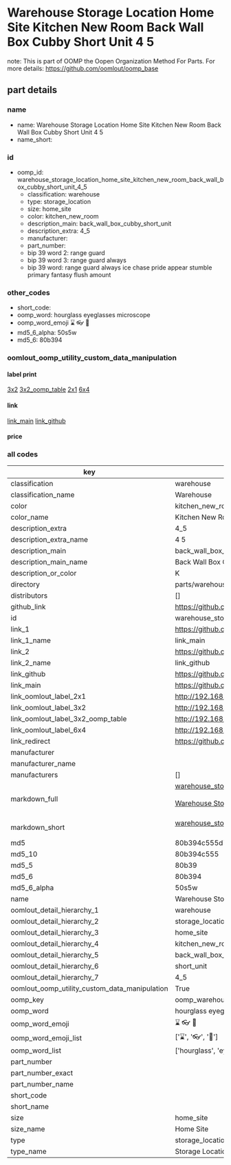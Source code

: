 # Warehouse Storage Location Home Site Kitchen New Room Back Wall Box Cubby Short Unit 4 5  

note: This is part of OOMP the Oopen Organization Method For Parts. For more details: https://github.com/oomlout/oomp_base

##  part details
  







### name
* name: Warehouse Storage Location Home Site Kitchen New Room Back Wall Box Cubby Short Unit 4 5
* name_short: 
### id
* oomp_id: warehouse_storage_location_home_site_kitchen_new_room_back_wall_box_cubby_short_unit_4_5
  * classification: warehouse
  * type: storage_location
  * size: home_site
  * color: kitchen_new_room
  * description_main: back_wall_box_cubby_short_unit
  * description_extra: 4_5
  * manufacturer: 
  * part_number: 
  * bip 39 word 2: range guard
  * bip 39 word 3: range guard always
  * bip 39 word: range guard always ice chase pride appear stumble primary fantasy flush amount

### other_codes
* short_code: 
* oomp_word: hourglass eyeglasses microscope
* oomp_word_emoji :hourglass: :eyeglasses: :microscope:
* md5_6_alpha: 50s5w
* md5_6: 80b394






### oomlout_oomp_utility_custom_data_manipulation
#### label print
[3x2](http://192.168.1.245:1112/?label=oomp%2050s5w)
[3x2_oomp_table](http://192.168.1.108:1112/?label=oomp%2050s5w)
[2x1](http://192.168.1.242:1112/?label=oomp%2050s5w)
[6x4](http://192.168.1.55:1112/?label=oomp%2050s5w)    

#### link

[link_main](https://github.com/oomlout/oomlout_oomp_version_1_messy/tree/main/parts/warehouse_storage_location_home_site_kitchen_new_room_back_wall_box_cubby_short_unit_4_5) [link_github](https://github.com/oomlout/oomlout_oomp_version_1_messy/tree/main/parts/warehouse_storage_location_home_site_kitchen_new_room_back_wall_box_cubby_short_unit_4_5)                             

#### price







### all codes 
| key | value |  
| --- | --- |  
| classification | warehouse |  
| classification_name | Warehouse |  
| color | kitchen_new_room |  
| color_name | Kitchen New Room |  
| description_extra | 4_5 |  
| description_extra_name | 4 5 |  
| description_main | back_wall_box_cubby_short_unit |  
| description_main_name | Back Wall Box Cubby Short Unit |  
| description_or_color | K  |  
| directory | parts/warehouse_storage_location_home_site_kitchen_new_room_back_wall_box_cubby_short_unit_4_5 |  
| distributors | [] |  
| github_link | https://github.com/oomlout/oomlout_oomp_part_src/tree/main/parts/warehouse_storage_location_home_site_kitchen_new_room_back_wall_box_cubby_short_unit_4_5 |  
| id | warehouse_storage_location_home_site_kitchen_new_room_back_wall_box_cubby_short_unit_4_5 |  
| link_1 | https://github.com/oomlout/oomlout_oomp_version_1_messy/tree/main/parts/warehouse_storage_location_home_site_kitchen_new_room_back_wall_box_cubby_short_unit_4_5 |  
| link_1_name | link_main |  
| link_2 | https://github.com/oomlout/oomlout_oomp_version_1_messy/tree/main/parts/warehouse_storage_location_home_site_kitchen_new_room_back_wall_box_cubby_short_unit_4_5 |  
| link_2_name | link_github |  
| link_github | https://github.com/oomlout/oomlout_oomp_version_1_messy/tree/main/parts/warehouse_storage_location_home_site_kitchen_new_room_back_wall_box_cubby_short_unit_4_5 |  
| link_main | https://github.com/oomlout/oomlout_oomp_version_1_messy/tree/main/parts/warehouse_storage_location_home_site_kitchen_new_room_back_wall_box_cubby_short_unit_4_5 |  
| link_oomlout_label_2x1 | http://192.168.1.242:1112/?label=oomp%2050s5w |  
| link_oomlout_label_3x2 | http://192.168.1.245:1112/?label=oomp%2050s5w |  
| link_oomlout_label_3x2_oomp_table | http://192.168.1.108:1112/?label=oomp%2050s5w |  
| link_oomlout_label_6x4 | http://192.168.1.55:1112/?label=oomp%2050s5w |  
| link_redirect | https://github.com/oomlout/oomlout_oomp_version_1_messy/tree/main/parts/warehouse_storage_location_home_site_kitchen_new_room_back_wall_box_cubby_short_unit_4_5 |  
| manufacturer |  |  
| manufacturer_name |  |  
| manufacturers | [] |  
| markdown_full | [warehouse_storage_location_home_site_kitchen_new_room_back_wall_box_cubby_short_unit_4_5](none)<br>[](none)<br>[Warehouse Storage Location Home Site Kitchen New Room Back Wall Box Cubby Short Unit 4 5](none)<br><br> |  
| markdown_short | [warehouse_storage_location_home_site_kitchen_new_room_back_wall_box_cubby_short_unit_4_5](none)<br><br> |  
| md5 | 80b394c555d7a152aa1357020f19d58e |  
| md5_10 | 80b394c555 |  
| md5_5 | 80b39 |  
| md5_6 | 80b394 |  
| md5_6_alpha | 50s5w |  
| name | Warehouse Storage Location Home Site Kitchen New Room Back Wall Box Cubby Short Unit 4 5 |  
| oomlout_detail_hierarchy_1 | warehouse |  
| oomlout_detail_hierarchy_2 | storage_location |  
| oomlout_detail_hierarchy_3 | home_site |  
| oomlout_detail_hierarchy_4 | kitchen_new_room |  
| oomlout_detail_hierarchy_5 | back_wall_box_cubby |  
| oomlout_detail_hierarchy_6 | short_unit |  
| oomlout_detail_hierarchy_7 | 4_5 |  
| oomlout_oomp_utility_custom_data_manipulation | True |  
| oomp_key | oomp_warehouse_storage_location_home_site_kitchen_new_room_back_wall_box_cubby_short_unit_4_5 |  
| oomp_word | hourglass eyeglasses microscope |  
| oomp_word_emoji | :hourglass: :eyeglasses: :microscope: |  
| oomp_word_emoji_list | [':hourglass:', ':eyeglasses:', ':microscope:'] |  
| oomp_word_list | ['hourglass', 'eyeglasses', 'microscope'] |  
| part_number |  |  
| part_number_exact |  |  
| part_number_name |  |  
| short_code |  |  
| short_name |  |  
| size | home_site |  
| size_name | Home Site |  
| type | storage_location |  
| type_name | Storage Location |  
